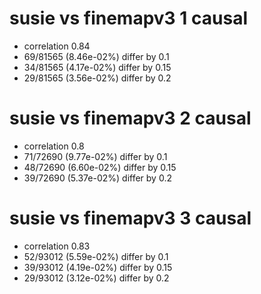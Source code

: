# susie vs finemapv3  1 causal

- correlation 0.84
- 69/81565 (8.46e-02%) differ by 0.1
- 34/81565 (4.17e-02%) differ by 0.15
- 29/81565 (3.56e-02%) differ by 0.2


# susie vs finemapv3  2 causal

- correlation 0.8
- 71/72690 (9.77e-02%) differ by 0.1
- 48/72690 (6.60e-02%) differ by 0.15
- 39/72690 (5.37e-02%) differ by 0.2


# susie vs finemapv3  3 causal

- correlation 0.83
- 52/93012 (5.59e-02%) differ by 0.1
- 39/93012 (4.19e-02%) differ by 0.15
- 29/93012 (3.12e-02%) differ by 0.2



